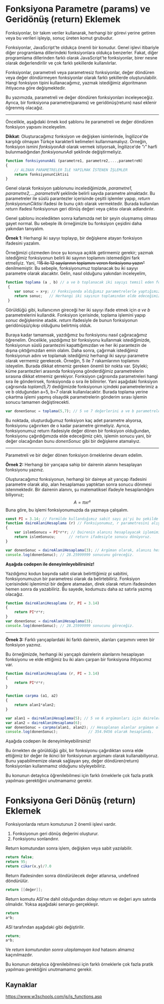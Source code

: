 # Fonksiyona Parametre (params) ve Geridönüş (return) Eklemek

Fonksiyonlar, bir takım veriler kullanarak, herhangi bir görevi yerine getiren veya bu verileri işleyip, sonuç üreten komut grubudur. 

Fonksiyonlar, JavaScript'te oldukça önemli bir konudur. Genel işlevi itibariyle diğer programlama dillerindeki fonksiyonlara oldukça benzerler. Fakat, diğer programlama dillerinden farklı olarak JavaScript'te fonksiyonlar, birer nesne olarak değerlendirilir ve çok farklı şekillerde kullanılırlar.

Fonksiyonlar, parametreli veya parametresiz fonksiyonlar, değer döndüren veya değer döndürmeyen fonksiyonlar olarak farklı şekillerde oluşturulabilir. Hangi fonksiyon tipini kullanacağımız, yazmak istediğimiz algoritmanın ihtiyacına göre değişmektedir. 

Bu yazımızda, parametreli ve değer döndüren fonksiyonları inceleyeceğiz. Ayrıca, bir fonksiyona parametre(params) ve geridönüş(return) nasıl eklenir öğrenmiş olacağız.

------

Öncelikle, aşağıdaki örnek kod şablonu ile parametreli ve değer döndüren fonksiyon yapısını inceleyelim.

**Dikkat**: Oluşturacağımız fonksiyon ve değişken isimlerinde, İngilizce'de karşılığı olmayan Türkçe karakterli kelimeleri kullanmamalıyız. Örneğin, fonksiyon ismini *fonksiyonAdı* olarak vermek istiyorsak, İngilizce'de *"ı"* harfi bulunmadığından *fonksiyonunAdi* şeklinde değiştirmeliyiz.

```javascript
function fonksiyonunAdi (parametre1, parametre2,...,parametreN)
{
    // ALINAN PARAMETRELER İLE YAPILMAK İSTENEN İŞLEMLER
    return fonksiyonunCiktisi
}
```

Genel olarak fonksiyon şablonunu incelediğimizde, *parametre1, parametre2,...,parametreN* şeklinde belirli sayıda parametre almaktadır. Bu parametreler ile süslü parantezler içerisinde çeşitli işlemler yapıp, *return fonksiyonunCiktisi* ifadesi ile bunu çıktı olarak vermektedir. Burada kullanılan *return* ifadesi fonksiyonun geri dönüş değeri veya çıktısı olarak adlandırılır. 

Genel şablonu inceledikten sonra kafamızda net bir şeyin oluşmamış olması gayet normal. Bu sebeple ilk örneğimizle bu fonksiyon çeşidini daha yakından tanıyalım.

**Örnek 1**: Herhangi iki sayıyı toplayıp, bir değişkene atayan fonksiyon ifadesini yazalım.

Örneğimizi çözmeden önce şu konuya açıklık getirmemiz gerekir; yazmak istediğimiz fonksiyonun belirli iki sayının toplamını istemediğini fark etmeliyiz. Yani, ~~"15 ile 12 sayılarının toplamını veren fonksiyonu yazın"~~ denilmemiştir. Bu sebeple, fonksiyonumuz toplanacak bu iki sayıyı parametre olarak alacaktır. Gelin, nasıl olduğunu yakından inceleyelim,

```javascript
function toplama (a , b) // a ve b toplanacak iki sayıyı temsil eden fonksiyon parametreleri(girdileri)
 {  
    var sonuc = x+y; // Fonksiyonda aldığımız parametrelerle yaptığımız işlem
	return sonuc;  	// Herhangi iki sayının toplamından elde edeceğimiz işlem sonucunu, return ifadesinden hemen sonra belirtiyoruz.
 }        
```

Görüldüğü gibi, kullanıcının gireceği her iki sayıyı ifade etmek için *a ve b* parametrelerini kullandık. Fonksiyon içerisinde, toplama işlemini yapıp *sonuc* değişkenine atadık. *return* ifadesiyle de bunun fonksiyonun geridönüşü/çıkışı olduğunu belirtmiş olduk. 

Buraya kadar tamamsak, yazdığımız bu fonksiyonu nasıl çağıracağımız öğrenelim. Öncelikle, yazdığımız bir fonksiyonu kullanmak istediğimizde, fonksiyonun süslü parantezini kapattığımızdan ve her iki parantezin de dışına çıktığımızdan emin olalım. Daha sonra, çağırmak istediğimiz fonksiyonun adını ve toplamak istediğimiz herhangi iki sayıyı parametre olarak vermemiz gerekecek. Örneğin, 5 ile 7 rakamlarının toplamını isteyelim. Burada dikkat etmemiz gereken önemli bir nokta var. Şöyleki; küme parantezleri arasında fonksiyona gönderdiğimiz parametrelerin sırasına dikkat etmemiz gerekiyor. Fonksiyon çağrısında parametreleri hangi sıra ile gönderirsek, fonksiyonda o sıra ile bilinirler. Yani aşağıdaki fonksiyon çağrısında *toplam(5,7)* dediğimizde fonksiyonun içindeki parametrelerimiz a ve b olduğundan a=5, b=7 olarak kullanılacaktır. Burada toplama yerine çıkartma işlemi yapmış olsaydık parametrelerin gönderim sırası işlemin sonucu tamamen değiştirecekti.

```javascript
var donenSonuc = toplama(5,7); // 5 ve 7 değerlerini a ve b parametrelerine karşılık gelen argümanlar olarak düşünebiliriz.
```

Bu noktada, oluşturduğumuz fonksiyon kaç adet parametre alıyorsa, fonksiyonu çağırırken de o kadar parametre girmeliyiz. Ayrıca, fonksiyonumuz return ifadesiyle değer dönen  bir fonksiyon olduğundan, fonksiyonu çağırdığımızda elde edeceğimiz çıktı, işlemin sonucu yani, bir değer olacağından bunu *donenSonuc* gibi bir değişkene atamalıyız. 

------

Parametreli ve bir değer dönen fonksiyon örneklerine devam edelim.

**Örnek 2:** Herhangi bir yarıçapa sahip bir dairenin alanını hesaplayan fonksiyonu yazınız.

Oluşturacağımız fonksiyonun, herhangi bir daireye ait yarıçap ifadesini parametre olarak alıp, alan hesaplaması yaptıktan sonra sonucu dönmesi istenmektedir. Bir dairenin alanını, şu matematiksel ifadeyle hesaplandığını biliyoruz;
$$
A = π x r²
$$
 Buna göre, bu işlemi fonksiyonumuzda da yazmaya çalışalım.

```javascript
const PI = 3.14; // Formülde kullandığımız sabit sayı pi'yi bu şekilde alabiliriz.
function daireAlaniHesaplama (r) // Fonksiyonumuz, r parametresini alıyor.
{
    var islemSonucu = PI*r*r; // Dairenin alanını hesaplayacak işlemimiz.
    return islemSonucu;		 // return ifadesiyle sonucu dönüyoruz.
}

var donenSonuc = daireAlaniHesaplama(3); // Argüman olarak, alanını hesaplamak istediğimiz herhangi bir dairenin yarıçapı için 3 rakamı verildi. 
console.log(donenSonuc); // 28.25999999 sonucunu göreceğiz.
```
**Aşağıda codepen ile deneyimleyebilirsiniz!**

Yazdığımız kodun başında sabit olarak belirttiğimiz pi sabitini, fonksiyonumuzun bir parametresi olarak da belirtebiliriz. Fonksiyon içerisindeki işlemimizi bir değere atamadan, direk olarak return ifadesinden hemen sonra da yazabiliriz. Bu sayede, kodumuzu daha az satırla yazmış olacağız.

```javascript
function daireAlaniHesaplama (r, PI = 3.14) 
{ 
    return PI*r*r;		
}
var donenSonuc = daireAlaniHesaplama(3); 
console.log(donenSonuc); // 28.25999999 sonucunu göreceğiz.
```

------

**Örnek 3:** Farklı yarıçaplardaki iki farklı dairenin, alanları çarpımını veren bir fonksiyon yazınız.

Bu örneğimizde, herhangi iki yarıçaplı dairelerin alanlarını hesaplayan fonksiyonu ve elde ettiğimiz bu iki alanı çarpan bir fonksiyona ihtiyacımız var. 

```javascript
function daireAlaniHesaplama (r, PI = 3.14) 
{ 
    return PI*r*r;		
}

function carpma (a1, a2)
{
    return alan1*alan2;
}

var alan1 = daireAlaniHesaplama(5); // 5 ve 6 argümanları için dairelerin alanları hesaplandı.
var alan2 = daireAlaniHesaplama(6); 
var donenSonuc = carpma(alan1, alan2); // Hesaplanan alanlar argüman olarak verildi.
console.log(donenSonuc);  			  // 354.9456 olarak hesaplandı.
```

Aşağıda codepen ile deneyimleyebilirsiniz!

Bu örnekten de görüldüğü gibi, bir fonksiyonu çağırdıktan sonra elde ettiğimiz bir değer ile ikinci bir fonksiyonun argümanı olarak kullanabiliyoruz. Bunu yapabilmemize olanak sağlayan şey, değer döndüren(return) fonksiyonları kullanmamız olduğunu söyleyebiliriz. 

Bu konunun detaylıca öğrenilebilmesi için farklı örneklerle çok fazla pratik yapılması gerektiğini unutmamamız gerekir.

# Fonksiyona Geri Dönüş (return) Eklemek

Fonksiyonlarda return komutunun 2 önemli işlevi vardır.

<ol>
    <li>Fonksiyonun geri dönüş değerini oluşturur.</li>
    <li>Fonksiyonu sonlandırır.</li>
</ol>

Return komutundan sonra  işlem, değişken veya sabit yazılabilir.

````javascript
return false;
return 95;
return cikar(x,y)/7.0 
````

Return ifadesinden sonra döndürülecek değer atlanırsa, undefined döndürülür.

````java
return [[değer]];
````

Return komutu ASI'ne  dahil olduğundan dolayı return ve değeri aynı satırda olmalıdır. Yoksa aşağıdaki senaryo gerçekleşir.

````javascript
return
a*b;
````

ASI tarafından aşağıdaki gibi değiştirilir.

 `````javascript
return;
a*b;
 `````

Ve *return komutundan sonra ulaşılamayan kod* hatasını almamız kaçınılmazdır.

Bu konunun detaylıca öğrenilebilmesi için farklı örneklerle çok fazla pratik yapılması gerektiğini unutmamamız gerekir.

## Kaynaklar

https://www.w3schools.com/js/js_functions.asp

